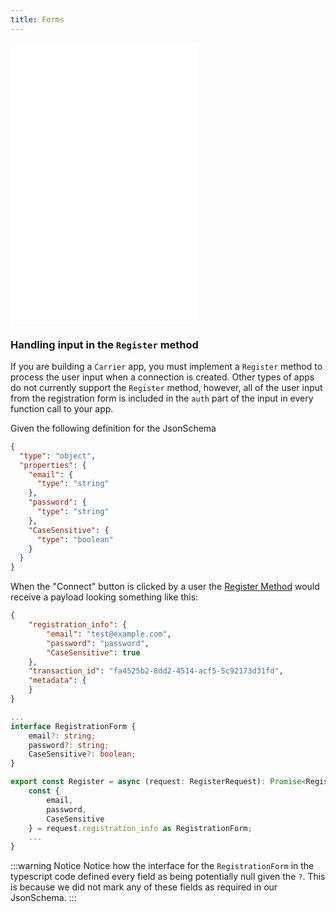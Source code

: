 ```yaml
---
title: Forms
---
```


<embed src="../forms/_intro.md" />

<embed src="../forms/_example.md" />

<embed src="../forms/_learning-more.md" />

### Handling input in the `Register` method

If you are building a `Carrier` app, you must implement a `Register` method to
process the user input when a connection is created. Other types of apps do
not currently support the `Register` method, however, all of the user input
from the registration form is included in the `auth` part of the input in
every function call to your app.

Given the following definition for the JsonSchema
```JSON
{
  "type": "object",
  "properties": {
    "email": {
      "type": "string"
    },
    "password": {
      "type": "string"
    },
    "CaseSensitive": {
      "type": "boolean"
    }
  }
}
```
When the "Connect" button is clicked by a user the [Register Method](/shipping/reference/operation/Register/) would receive a payload looking something like this:

```JSON Request Payload
{
    "registration_info": {
        "email": "test@example.com",
        "password": "password",
        "CaseSensitive": true
    },
    "transaction_id": "fa4525b2-8dd2-4514-acf5-5c92173d31fd",
    "metadata": {
    }
}
```
```TypeScript register.ts
...
interface RegistrationForm {
    email?: string;
    password?: string;
    CaseSensitive?: boolean;
}

export const Register = async (request: RegisterRequest): Promise<RegisterResponse> => {
    const { 
        email,
        password,
        CaseSensitive
    } = request.registration_info as RegistrationForm;
    ...
}
```
:::warning Notice
Notice how the interface for the `RegistrationForm` in the typescript code
defined every field as being potentially null given the `?`. This is because we
did not mark any of these fields as required in our JsonSchema.
:::
